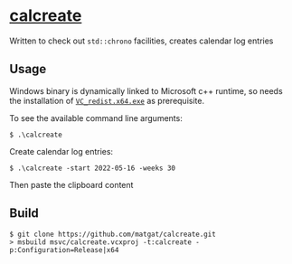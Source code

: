 # [calcreate](https://github.com/matgat/calcreate.git)

Written to check out `std::chrono` facilities, creates calendar log entries

## Usage
Windows binary is dynamically linked to Microsoft c++ runtime,
so needs the installation of
[`VC_redist.x64.exe`](https://aka.ms/vs/17/release/vc_redist.x64.exe)
as prerequisite.

To see the available command line arguments:
```
$ .\calcreate
```

Create calendar log entries:
```
$ .\calcreate -start 2022-05-16 -weeks 30
```
Then paste the clipboard content


## Build
```
$ git clone https://github.com/matgat/calcreate.git
> msbuild msvc/calcreate.vcxproj -t:calcreate -p:Configuration=Release|x64
```

